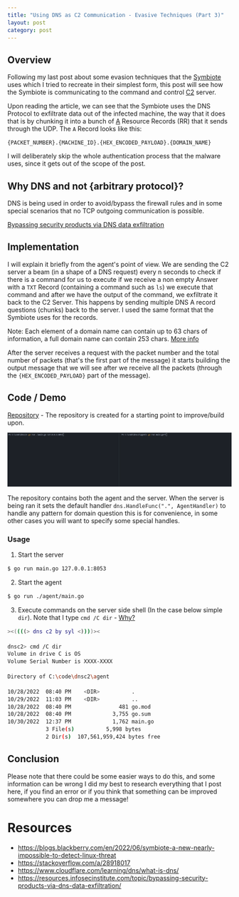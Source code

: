 ```yaml
---
title: "Using DNS as C2 Communication - Evasive Techniques (Part 3)"
layout: post
category: post
---
```



## Overview
Following my last post about some evasion techniques that the [Symbiote](https://blogs.blackberry.com/en/2022/06/symbiote-a-new-nearly-impossible-to-detect-linux-threat) uses which I tried to recreate in their simplest form, this post will see how the Symbiote is communicating to the command and control [C2](https://www.malwarepatrol.net/command-control-servers-c2-servers-fundamentals/) server.

Upon reading the article, we can see that the Symbiote uses the DNS Protocol to exfiltrate data out of the infected machine, the way that it does that is by chunking it into a bunch of [A](https://www.cloudflare.com/learning/dns/dns-records/dns-a-record/) Resource Records (RR) that it sends through the UDP. The `A` Record looks like this:

```
{PACKET_NUMBER}.{MACHINE_ID}.{HEX_ENCODED_PAYLOAD}.{DOMAIN_NAME}
```

I will deliberately skip the whole authentication process that the malware uses, since it gets out of the scope of the post.

## Why DNS and not {arbitrary protocol}? 

DNS is being used in order to avoid/bypass the firewall rules and in some special scenarios that no TCP outgoing communication is possible.

[Bypassing security products via DNS data exfiltration](https://resources.infosecinstitute.com/topic/bypassing-security-products-via-dns-data-exfiltration/)

## Implementation

I will explain it briefly from the agent's point of view. We are sending the C2 server a beam (in a shape of a DNS request) every n seconds to check if there is a command for us to execute if we receive a non empty Answer with a `TXT` Record (containing a command such as `ls`) we execute that command and after we have the output of the command, we exfiltrate it back to the C2 Server. This happens by sending multiple DNS A record questions (chunks) back to the server. I used the same format that the Symbiote uses for the records.

Note: Each element of a domain name can contain up to 63 chars of information, a full domain name can contain 253 chars. [More info](https://stackoverflow.com/a/28918017)

After the server receives a request with the packet number and the total number of packets (that's the first part of the message) it starts building the output message that we will see after we receive all the packets (through the `{HEX_ENCODED_PAYLOAD}` part of the message).

## Code / Demo

[Repository](https://github.com/syrull/dnsc2) - The repository is created for a starting point to improve/build upon.

![DNSC2Demo](https://raw.githubusercontent.com/syrull/dnsc2/main/assets/images/demo.gif)

The repository contains both the agent and the server. When the server is being ran it sets the default handler `dns.HandleFunc(".", AgentHandler)` to handle any pattern for domain question this is for convenience, in some other cases you will want to specify some special handles.

### Usage

1. Start the server

```bash
$ go run main.go 127.0.0.1:8053 
```

2. Start the agent

```bash
$ go run ./agent/main.go
```

3. Execute commands on the server side shell (In the case below simple `dir`). Note that I type `cmd /C dir` - [Why?](https://superuser.com/a/1246360)

```bash
><((((> dns c2 by syl <))))><

dnsc2> cmd /C dir
Volume in drive C is OS
Volume Serial Number is XXXX-XXXX

Directory of C:\code\dnsc2\agent

10/28/2022  08:40 PM    <DIR>          .
10/29/2022  11:03 PM    <DIR>          ..
10/28/2022  08:40 PM               481 go.mod
10/28/2022  08:40 PM             3,755 go.sum
10/30/2022  12:37 PM             1,762 main.go
            3 File(s)          5,998 bytes
            2 Dir(s)  107,561,959,424 bytes free
```


## Conclusion

Please note that there could be some easier ways to do this, and some information can be wrong I did my best to research everything that I post here, if you find an error or if you think that something can be improved somewhere you can drop me a message!

# Resources 
- https://blogs.blackberry.com/en/2022/06/symbiote-a-new-nearly-impossible-to-detect-linux-threat
- https://stackoverflow.com/a/28918017
- https://www.cloudflare.com/learning/dns/what-is-dns/
- https://resources.infosecinstitute.com/topic/bypassing-security-products-via-dns-data-exfiltration/